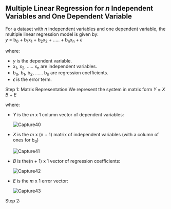 ## Multiple Linear Regression for *n* Independent Variables and One Dependent Variable
For a dataset with *n* independent variables and one dependent variable, the multiple linear regression model is given by:  
*y* = b<sub>0</sub> + b<sub>1</sub>x<sub>1</sub> + b<sub>2</sub>x<sub>2</sub> + ..... + b<sub>n</sub>x<sub>n</sub> + $\epsilon$ 

where:
- *y* is the dependent variable.
- x<sub>1</sub>, x<sub>2</sub>, ..... x<sub>n</sub> are independent variables.
- b<sub>0</sub>, b<sub>1</sub>, b<sub>2</sub>, ...... b<sub>n</sub> are regression coefficients.
- $\epsilon$  is the error term.

Step 1: Matrix Representation
We represent the system in matrix form
*Y* = *X* *B* + *E*

where:
- *Y* is the *m* x 1 column vector of dependent variables:
  
  ![Capture40](https://github.com/user-attachments/assets/1d84592c-931f-44e8-847a-d8df6df209fe)

- *X* is the *m* x (n + 1) matrix of independent variables (with a column of ones for b<sub>0</sub>)
  
  ![Capture41](https://github.com/user-attachments/assets/5fc54a56-3d27-4e5b-bc2a-3f8cf9f13231)

- *B* is the(n + 1) x 1 vector of regression coefficients:
  
  ![Capture42](https://github.com/user-attachments/assets/8fa374e1-21ff-4964-891e-de9e9067b654)

- *E* is the *m* x 1 error vector:
  
  ![Capture43](https://github.com/user-attachments/assets/af918f4a-54a0-4dfd-b6b1-c612403dbef1)

Step 2: 

  
